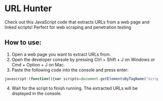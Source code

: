 # URL Hunter
Check out this JavaScript code that extracts URLs from a web page and linked scripts! Perfect for web scraping and penetration testing

## How to use:
1. Open a web page you want to extract URLs from.
2. Open the developer console by pressing Ctrl + Shift + J on Windows or Cmd + Option + J on Mac.
3. Paste the following code into the console and press enter:
  ```js
javascript:(function(){var scripts=document.getElementsByTagName("script"),regex=/(?<=(\"|\'|\`))\/[a-zA-Z0-9_?&=\/\-\#\.]*(?=(\"|\'|\`))/g;const results=new Set;for(var i=0;i<scripts.length;i++){var t=scripts[i].src;""!=t&&fetch(t).then(function(t){return t.text()}).then(function(t){var e=t.matchAll(regex);for(let r of e)results.add(r[0])}).catch(function(t){console.log("An error occurred: ",t)})}var pageContent=document.documentElement.outerHTML,matches=pageContent.matchAll(regex);for(const match of matches)results.add(match[0]);function writeResults(){results.forEach(function(t){document.write(t+"<br>")})}setTimeout(writeResults,3e3);})();
  ````
4. Wait for the script to finish running. The extracted URLs will be displayed in the console.

